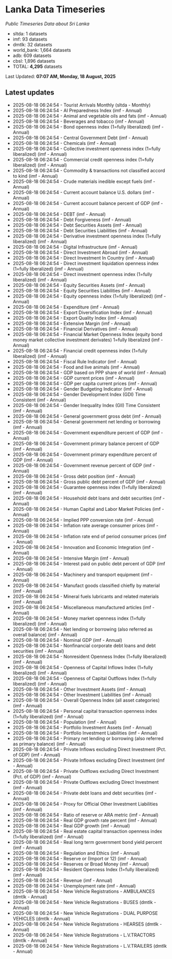 # Lanka Data Timeseries
*Public Timeseries Data about Sri Lanka*

* sltda: 1 datasets
* imf: 93 datasets
* dmtlk: 32 datasets
* world_bank: 1,664 datasets
* adb: 609 datasets
* cbsl: 1,896 datasets
* TOTAL: **4,295** datasets

Last Updated: **07:07 AM, Monday, 18 August, 2025**

## Latest updates

* 2025-08-18 06:24:54 - Tourist Arrivals Monthly (sltda - Monthly)
* 2025-08-18 06:24:54 - AI Preparedness Index (imf - Annual)
* 2025-08-18 06:24:54 - Animal and vegetable oils and fats (imf - Annual)
* 2025-08-18 06:24:54 - Beverages and tobacco (imf - Annual)
* 2025-08-18 06:24:54 - Bond openness index (1=fully liberalized) (imf - Annual)
* 2025-08-18 06:24:54 - Central Government Debt (imf - Annual)
* 2025-08-18 06:24:54 - Chemicals (imf - Annual)
* 2025-08-18 06:24:54 - Collective investment openness index (1=fully liberalized) (imf - Annual)
* 2025-08-18 06:24:54 - Commercial credit openness index (1=fully liberalized) (imf - Annual)
* 2025-08-18 06:24:54 - Commodity & transactions not classified accord to kind (imf - Annual)
* 2025-08-18 06:24:54 - Crude materials inedible except fuels (imf - Annual)
* 2025-08-18 06:24:54 - Current account balance U.S. dollars (imf - Annual)
* 2025-08-18 06:24:54 - Current account balance percent of GDP (imf - Annual)
* 2025-08-18 06:24:54 - DEBT (imf - Annual)
* 2025-08-18 06:24:54 - Debt Forgiveness (imf - Annual)
* 2025-08-18 06:24:54 - Debt Securities Assets (imf - Annual)
* 2025-08-18 06:24:54 - Debt Securities Liabilities (imf - Annual)
* 2025-08-18 06:24:54 - Derivative investment openness index (1=fully liberalized) (imf - Annual)
* 2025-08-18 06:24:54 - Digital Infrastructure (imf - Annual)
* 2025-08-18 06:24:54 - Direct Investment Abroad (imf - Annual)
* 2025-08-18 06:24:54 - Direct Investment In Country (imf - Annual)
* 2025-08-18 06:24:54 - Direct investment liquidation openness index (1=fully liberalized) (imf - Annual)
* 2025-08-18 06:24:54 - Direct investment openness index (1=fully liberalized) (imf - Annual)
* 2025-08-18 06:24:54 - Equity Securities Assets (imf - Annual)
* 2025-08-18 06:24:54 - Equity Securities Liabilities (imf - Annual)
* 2025-08-18 06:24:54 - Equity openness index (1=fully liberalized) (imf - Annual)
* 2025-08-18 06:24:54 - Expenditure (imf - Annual)
* 2025-08-18 06:24:54 - Export Diversification Index (imf - Annual)
* 2025-08-18 06:24:54 - Export Quality Index (imf - Annual)
* 2025-08-18 06:24:54 - Extensive Margin (imf - Annual)
* 2025-08-18 06:24:54 - Financial Derivatives (imf - Annual)
* 2025-08-18 06:24:54 - Financial Market Openness Index (equity bond money market collective investment derivates) 1=fully liberalized (imf - Annual)
* 2025-08-18 06:24:54 - Financial credit openness index (1=fully liberalized) (imf - Annual)
* 2025-08-18 06:24:54 - Fiscal Rule Indicator (imf - Annual)
* 2025-08-18 06:24:54 - Food and live animals (imf - Annual)
* 2025-08-18 06:24:54 - GDP based on PPP share of world (imf - Annual)
* 2025-08-18 06:24:54 - GDP current prices (imf - Annual)
* 2025-08-18 06:24:54 - GDP per capita current prices (imf - Annual)
* 2025-08-18 06:24:54 - Gender Budgeting Indicator (imf - Annual)
* 2025-08-18 06:24:54 - Gender Development Index (GDI) Time Consistent (imf - Annual)
* 2025-08-18 06:24:54 - Gender Inequality Index (GII) Time Consistent (imf - Annual)
* 2025-08-18 06:24:54 - General government gross debt (imf - Annual)
* 2025-08-18 06:24:54 - General government net lending or borrowing (imf - Annual)
* 2025-08-18 06:24:54 - Government expenditure percent of GDP (imf - Annual)
* 2025-08-18 06:24:54 - Government primary balance percent of GDP (imf - Annual)
* 2025-08-18 06:24:54 - Government primary expenditure percent of GDP (imf - Annual)
* 2025-08-18 06:24:54 - Government revenue percent of GDP (imf - Annual)
* 2025-08-18 06:24:54 - Gross debt position (imf - Annual)
* 2025-08-18 06:24:54 - Gross public debt percent of GDP (imf - Annual)
* 2025-08-18 06:24:54 - Guarantee openness index (1=fully liberalized) (imf - Annual)
* 2025-08-18 06:24:54 - Household debt loans and debt securities (imf - Annual)
* 2025-08-18 06:24:54 - Human Capital and Labor Market Policies (imf - Annual)
* 2025-08-18 06:24:54 - Implied PPP conversion rate (imf - Annual)
* 2025-08-18 06:24:54 - Inflation rate average consumer prices (imf - Annual)
* 2025-08-18 06:24:54 - Inflation rate end of period consumer prices (imf - Annual)
* 2025-08-18 06:24:54 - Innovation and Economic Integration (imf - Annual)
* 2025-08-18 06:24:54 - Intensive Margin (imf - Annual)
* 2025-08-18 06:24:54 - Interest paid on public debt percent of GDP (imf - Annual)
* 2025-08-18 06:24:54 - Machinery and transport equipment (imf - Annual)
* 2025-08-18 06:24:54 - Manufact goods classified chiefly by material (imf - Annual)
* 2025-08-18 06:24:54 - Mineral fuels lubricants and related materials (imf - Annual)
* 2025-08-18 06:24:54 - Miscellaneous manufactured articles (imf - Annual)
* 2025-08-18 06:24:54 - Money market openness index (1=fully liberalized) (imf - Annual)
* 2025-08-18 06:24:54 - Net lending or borrowing (also referred as overall balance) (imf - Annual)
* 2025-08-18 06:24:54 - Nominal GDP (imf - Annual)
* 2025-08-18 06:24:54 - Nonfinancial corporate debt loans and debt securities (imf - Annual)
* 2025-08-18 06:24:54 - Nonresident Openness Index (1=fully liberalized) (imf - Annual)
* 2025-08-18 06:24:54 - Openness of Capital Inflows Index (1=fully liberalized) (imf - Annual)
* 2025-08-18 06:24:54 - Openness of Capital Outflows Index (1=fully liberalized) (imf - Annual)
* 2025-08-18 06:24:54 - Other Investment Assets (imf - Annual)
* 2025-08-18 06:24:54 - Other Investment Liabilities (imf - Annual)
* 2025-08-18 06:24:54 - Overall Openness Index (all asset categories) (imf - Annual)
* 2025-08-18 06:24:54 - Personal capital transaction openness index (1=fully liberalized) (imf - Annual)
* 2025-08-18 06:24:54 - Population (imf - Annual)
* 2025-08-18 06:24:54 - Portfolio Investment Assets (imf - Annual)
* 2025-08-18 06:24:54 - Portfolio Investment Liabilities (imf - Annual)
* 2025-08-18 06:24:54 - Primary net lending or borrowing (also referred as primary balance) (imf - Annual)
* 2025-08-18 06:24:54 - Private Inflows excluding Direct Investment (Pct. of GDP) (imf - Annual)
* 2025-08-18 06:24:54 - Private Inflows excluding Direct Investment (imf - Annual)
* 2025-08-18 06:24:54 - Private Outflows excluding Direct Investment (Pct. of GDP) (imf - Annual)
* 2025-08-18 06:24:54 - Private Outflows excluding Direct Investment (imf - Annual)
* 2025-08-18 06:24:54 - Private debt loans and debt securities (imf - Annual)
* 2025-08-18 06:24:54 - Proxy for Official Other Investment Liabilities (imf - Annual)
* 2025-08-18 06:24:54 - Ratio of reserve or ARA metric (imf - Annual)
* 2025-08-18 06:24:54 - Real GDP growth rate percent (imf - Annual)
* 2025-08-18 06:24:54 - Real GDP growth (imf - Annual)
* 2025-08-18 06:24:54 - Real estate capital transaction openness index (1=fully liberalized) (imf - Annual)
* 2025-08-18 06:24:54 - Real long term government bond yield percent (imf - Annual)
* 2025-08-18 06:24:54 - Regulation and Ethics (imf - Annual)
* 2025-08-18 06:24:54 - Reserve or (Import or 12) (imf - Annual)
* 2025-08-18 06:24:54 - Reserves or Broad Money (imf - Annual)
* 2025-08-18 06:24:54 - Resident Openness Index (1=fully liberalized) (imf - Annual)
* 2025-08-18 06:24:54 - Revenue (imf - Annual)
* 2025-08-18 06:24:54 - Unemployment rate (imf - Annual)
* 2025-08-18 06:24:54 - New Vehicle Registrations - AMBULANCES (dmtlk - Annual)
* 2025-08-18 06:24:54 - New Vehicle Registrations - BUSES (dmtlk - Annual)
* 2025-08-18 06:24:54 - New Vehicle Registrations - DUAL PURPOSE VEHICLES (dmtlk - Annual)
* 2025-08-18 06:24:54 - New Vehicle Registrations - HEARSES (dmtlk - Annual)
* 2025-08-18 06:24:54 - New Vehicle Registrations - L.V.TRACTORS (dmtlk - Annual)
* 2025-08-18 06:24:54 - New Vehicle Registrations - L.V.TRAILERS (dmtlk - Annual)
